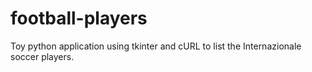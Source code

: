 # football-players
Toy python application using tkinter and cURL to list the Internazionale soccer players. 

